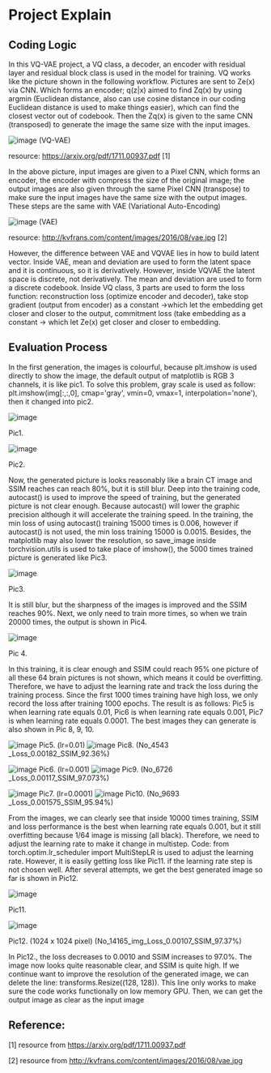 # Project Explain

## Coding Logic
In this VQ-VAE project, a VQ class, a decoder, an encoder with residual layer and residual block class is used in the model for training. 
VQ works like the picture shown in the following workflow. Pictures are sent to Ze(x) via CNN. Which forms an encoder; q(z|x) aimed to find Zq(x) by using argmin (Euclidean distance, also can use cosine distance in our coding Euclidean distance is used to make things easier), which can find the closest vector out of codebook. Then the Zq(x) is given to the same CNN (transposed) to generate the image the same size with the input images.

![image](https://github.com/Albert-bc/vq-vae/assets/59477394/12ed40ac-01f0-4973-98e4-4732acce94ad)
(VQ-VAE)

resource: https://arxiv.org/pdf/1711.00937.pdf [1]

In the above picture, input images are given to a Pixel CNN, which forms an encoder, the encoder with compress the size of the original image; the output images are also given through the same Pixel CNN (transpose) to make sure the input images have the same size with the output images. These steps are the same with VAE (Variational Auto-Encoding)

![image](https://github.com/Albert-bc/vq-vae/assets/59477394/1f152a5a-a141-47b0-bac1-900900a258ae)
(VAE)

resource: http://kvfrans.com/content/images/2016/08/vae.jpg [2]

However, the difference between VAE and VQVAE lies in how to build latent vector. Inside VAE, mean and deviation are used to form the latent space and it is continuous, so it is derivatively. However, inside VQVAE the latent space is discrete, not derivatively. The mean and deviation are used to form a discrete codebook. 
	Inside VQ class, 3 parts are used to form the loss function: reconstruction loss (optimize encoder and decoder), take stop gradient (output from encoder) as a constant ->which let the embedding get closer and closer to the output, commitment loss (take embedding as a constant -> which let Ze(x) get closer and closer to embedding.







## Evaluation Process
In the first generation, the images is colourful, because plt.imshow is used directly to show the image, the default output of matplotlib is RGB 3 channels, it is like pic1. To solve this problem, gray scale is used as follow: plt.imshow(img[:,:,0], cmap='gray', vmin=0, vmax=1, interpolation='none'), then it changed into pic2.

![image](https://github.com/Albert-bc/vq-vae/assets/59477394/84702278-ecd6-4d21-92aa-08fc556e577a)

Pic1.									

![image](https://github.com/Albert-bc/vq-vae/assets/59477394/11d1f8e2-8777-4971-be52-51d9cc006727)

Pic2.

Now, the generated picture is looks reasonably like a brain CT image and SSIM reaches can reach 80%, but it is still blur. Deep into the training code, autocast() is used to improve the speed of training, but the generated picture is not clear enough. Because autocast() will lower the graphic precision although it will accelerate the training speed. In the training, the min loss of using autocast() training 15000 times is 0.006, however if autocast() is not used, the min loss training 15000 is 0.0015. Besides, the matplotlib may also lower the resolution, so save_image inside torchvision.utils is used to take place of imshow(), the 5000 times trained picture is generated like Pic3. 

![image](https://github.com/Albert-bc/vq-vae/assets/59477394/da8a8eaa-1691-4f69-ae94-752b7ebf581c)

Pic3.

It is still blur, but the sharpness of the images is improved and the SSIM reaches 90%. Next, we only need to train more times, so when we train 20000 times, the output is shown in Pic4.

![image](https://github.com/Albert-bc/vq-vae/assets/59477394/5a680481-d186-4513-aa39-07a05730cdc4)

Pic 4.

In this training, it is clear enough and SSIM could reach 95% one picture of all these 64 brain pictures is not shown, which means it could be overfitting. Therefore, we have to adjust the learning rate and track the loss during the training process. Since the first 1000 times training have high loss, we only record the loss after training 1000 epochs. The result is as follows: Pic5 is when learning rate equals 0.01, Pic6 is when learning rate equals 0.001, Pic7 is when learning rate equals 0.0001. The best images they can generate is also shown in Pic 8, 9, 10.

![image](https://github.com/Albert-bc/vq-vae/assets/59477394/a090cf33-0e28-4e51-9d51-cabb5fc1c014) Pic5. (lr=0.01)	![image](https://github.com/Albert-bc/vq-vae/assets/59477394/6307499f-461a-4cb7-8a9b-0f4602c303de) Pic8. (No_4543 _Loss_0.00182_SSIM_92.36%)     

![image](https://github.com/Albert-bc/vq-vae/assets/59477394/3ec97594-196f-4ddc-9bde-a1d2dc587580) Pic6. (lr=0.001)  ![image](https://github.com/Albert-bc/vq-vae/assets/59477394/dceaab87-88ec-4007-b563-aed41eec277e) Pic9. (No_6726 _Loss_0.00117_SSIM_97.073%)	  

![image](https://github.com/Albert-bc/vq-vae/assets/59477394/126a93ce-776c-4b4b-adf7-d0c07770acbd) Pic7. (lr=0.0001)  ![image](https://github.com/Albert-bc/vq-vae/assets/59477394/ae1995b9-23a8-45ea-b83b-ce62e68418fd) Pic10. (No_9693 _Loss_0.001575_SSIM_95.94%)

From the images, we can clearly see that inside 10000 times training, SSIM and loss performance is the best when learning rate equals 0.001, but it still overfitting because 1/64 image is missing (all black). Therefore, we need to adjust the learning rate to make it change in multistep. Code: from torch.optim.lr_scheduler import MultiStepLR is used to adjust the learning rate. However, it is easily getting loss like Pic11. if the learning rate step is not chosen well. After several attempts, we get the best generated image so far is shown in Pic12.

![image](https://github.com/Albert-bc/vq-vae/assets/59477394/9ea36fec-8a6e-4cd7-85ea-7009d848f835)

Pic11.

![image](https://github.com/Albert-bc/vq-vae/assets/59477394/9fd24b25-cbf9-4380-a6a4-0f9ce211c5ad)

Pic12. (1024 x 1024 pixel) (No_14165_img_Loss_0.00107_SSIM_97.37%)

In Pic12., the loss decreases to 0.0010 and SSIM increases to 97.0%. The image now looks quite reasonable clear, and SSIM is quite high. If we continue want to improve the resolution of the generated image, we can delete the line: transforms.Resize((128, 128)). This line only works to make sure the code works functionally on low memory GPU. Then, we can get the output image as clear as the input image



## Reference:

[1] resource from https://arxiv.org/pdf/1711.00937.pdf

[2] resource from http://kvfrans.com/content/images/2016/08/vae.jpg

